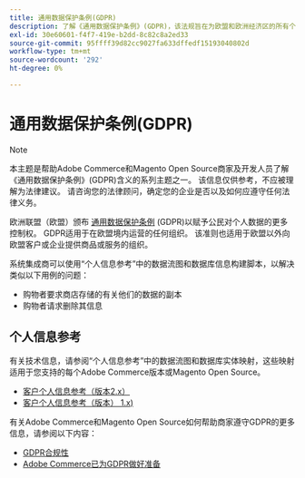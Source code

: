 ```yaml
---
title: 通用数据保护条例(GDPR)
description: 了解《通用数据保护条例》(GDPR)，该法规旨在为欧盟和欧洲经济区的所有个人规范数据保护与隐私。
exl-id: 30e60601-f4f7-419e-b2dd-8c82c8a2ed33
source-git-commit: 95ffff39d82cc9027fa633dffedf15193040802d
workflow-type: tm+mt
source-wordcount: '292'
ht-degree: 0%

---
```


# 通用数据保护条例(GDPR)

>[!NOTE]
>
>本主题是帮助Adobe Commerce和Magento Open Source商家及开发人员了解《通用数据保护条例》(GDPR)含义的系列主题之一。 该信息仅供参考，不应被理解为法律建议。 请咨询您的法律顾问，确定您的企业是否以及如何应遵守任何法律义务。

欧洲联盟（欧盟）颁布 [通用数据保护条例](https://ec.europa.eu/info/law/law-topic/data-protection_en) (GDPR)以赋予公民对个人数据的更多控制权。 GDPR适用于在欧盟境内运营的任何组织。 该准则也适用于欧盟以外向欧盟客户或企业提供商品或服务的组织。

系统集成商可以使用“个人信息参考”中的数据流图和数据库信息构建脚本，以解决类似以下用例的问题：

- 购物者要求商店存储的有关他们的数据的副本
- 购物者请求删除其信息

## 个人信息参考

有关技术信息，请参阅“个人信息参考”中的数据流图和数据库实体映射，这些映射适用于您支持的每个Adobe Commerce版本或Magento Open Source。

- [客户个人信息参考（版本2.x）](data-m2.md)
- [客户个人信息参考（版本） 1.x)](data-m1.md)

有关Adobe Commerce和Magento Open Source如何帮助商家遵守GDPR的更多信息，请参阅以下内容：

- [GDPR合规性](https://experienceleague.adobe.com/docs/commerce-admin/start/compliance/privacy/compliance-gdpr.html)
- [Adobe Commerce已为GDPR做好准备](https://business.adobe.com/privacy/general-data-protection-regulation.html)
